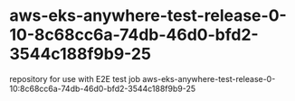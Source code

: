 # aws-eks-anywhere-test-release-0-10-8c68cc6a-74db-46d0-bfd2-3544c188f9b9-25
repository for use with E2E test job aws-eks-anywhere-test-release-0-10:8c68cc6a-74db-46d0-bfd2-3544c188f9b9-25
